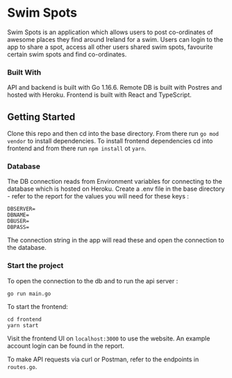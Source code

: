 # Swim Spots

Swim Spots is an application which allows users to post co-ordinates of awesome places they find around Ireland for a swim. Users can login to the app to share a spot, access all other users shared swim spots, favourite certain swim spots and find co-ordinates.

### Built With

API and backend is built with Go 1.16.6.
Remote DB is built with Postres and hosted with Heroku.
Frontend is built with React and TypeScript.

## Getting Started

Clone this repo and then cd into the base directory. From there run `go mod vendor` to install dependencies.
To install frontend dependencies cd into frontend and from there run `npm install` ot `yarn`.

### Database

The DB connection reads from Environment variables for connecting to the database which is hosted on Heroku.
Create a .env file in the base directory - refer to the report for the values you will need for these keys :

```
DBSERVER=
DBNAME=
DBUSER=
DBPASS=
```

The connection string in the app will read these and open the connection to the database.

### Start the project

To open the connection to the db and to run the api server :

```
go run main.go
```

To start the frontend:

```
cd frontend
yarn start
```

Visit the frontend UI on `localhost:3000` to use the website.
An example account login can be found in the report.

To make API requests via curl or Postman, refer to the endpoints in `routes.go`.
